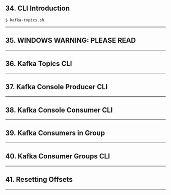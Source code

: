 ## 34. CLI Introduction

```
$ kafka-topics.sh
```

***

## 35. WINDOWS WARNING: PLEASE READ

***

## 36. Kafka Topics CLI

***

## 37. Kafka Console Producer CLI

***

## 38. Kafka Console Consumer CLI

***

## 39. Kafka Consumers in Group

***

## 40. Kafka Consumer Groups CLI

***

## 41. Resetting Offsets

***
